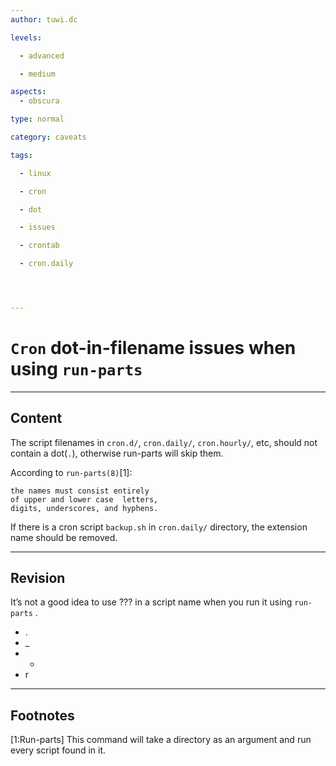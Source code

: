 ```yaml
---
author: tuwi.dc

levels:

  - advanced

  - medium

aspects:
  - obscura

type: normal

category: caveats

tags:

  - linux

  - cron

  - dot

  - issues

  - crontab

  - cron.daily




---
```


# `Cron` dot-in-filename issues when using `run-parts`

---
## Content

The script filenames in `cron.d/`, `cron.daily/`, `cron.hourly/`, etc, should not contain a dot(`.`), otherwise run-parts will skip them.

According to `run-parts(8)`[1]: 
```
the names must consist entirely 
of upper and lower case  letters,
digits, underscores, and hyphens.
```
If there is a cron script `backup.sh` in `cron.daily/` directory, the extension name should be removed.

---
## Revision

It’s not a good idea to use ??? in a script name when you run it using `run-parts` .

* . 
* _ 
* - 
* r

---
## Footnotes
[1:Run-parts]
This command will take a directory as an argument and run every script found in it.
 
